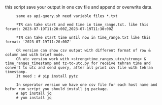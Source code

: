 this script save your output in one csv file and append or overwrite data.

         same as api-query.sh need variable files *.txt
         
         *TR can take start and end time in time_range.txt. like this foramt: 2023-07-19T11:20:00Z,2023-07-19T11:30:00Z
         
         *TN can take start time until now in time_range.txt like this format: '2023-07-19T11:20:00Z'
         
         CR version can show csv output with different format of row & column and with brief mode.
         CR utc version work with <strong>time_ranges_utc</strong> & time_ranges_timestamp and tz-to-utc.py for receive tehran time and convert to utc and send query, after all print csv file with tehran timestamp.
         It need : # pip install pytz
         
         In seperator version we have one csv file for each host name and befor run script you should install jq package. 
         # apt install jq
         # yum install jq
         
